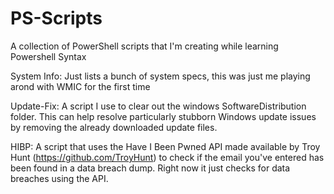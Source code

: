 # PS-Scripts
A collection of PowerShell scripts that I'm creating while learning Powershell Syntax

System Info:
Just lists a bunch of system specs, this was just me playing arond with WMIC for the first time

Update-Fix:
A script I use to clear out the windows SoftwareDistribution folder. This can help resolve particularly stubborn Windows update issues by
removing the already downloaded update files.

HIBP:
A script that uses the Have I Been Pwned API made available by Troy Hunt (https://github.com/TroyHunt) to check if the email you've entered has been found in a data breach dump. Right now it just checks for data breaches using the API.
